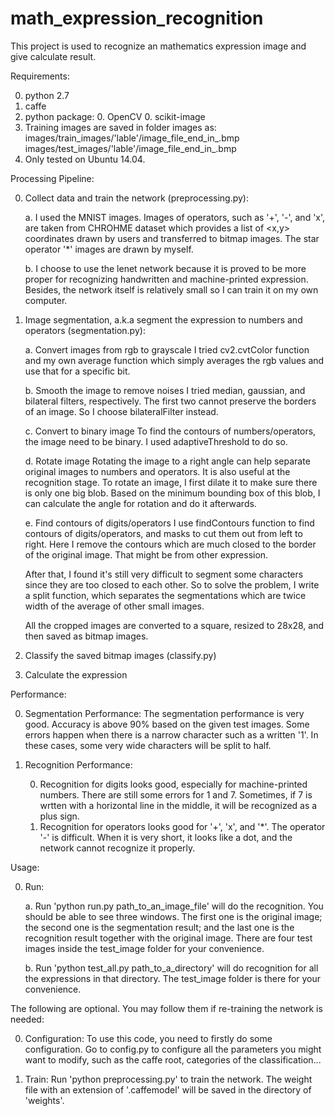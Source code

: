 # math_expression_recognition
This project is used to recognize an mathematics expression image and give calculate result.

Requirements:

0. python 2.7
0. caffe
0. python package:
	0. OpenCV
	0. scikit-image
0. Training images are saved in folder images as:
	images/train_images/'lable'/image_file_end_in_.bmp
	images/test_images/'lable'/image_file_end_in_.bmp
0. Only tested on Ubuntu 14.04.

Processing Pipeline:

0. Collect data and train the network (preprocessing.py):

	a. I used the MNIST images.
	Images of operators, such as '+', '-', and 'x', are taken from CHROHME dataset which provides a list of <x,y> coordinates drawn by users and transferred to bitmap images. The star operator '*' images are drawn by myself.

	b. I choose to use the lenet network because it is proved to be more proper for recognizing handwritten and machine-printed expression. Besides, the network itself is relatively small so I can train it on my own computer.

0. Image segmentation, a.k.a segment the expression to numbers and operators (segmentation.py):

	a. Convert images from rgb to grayscale
	I tried cv2.cvtColor function and my own average function which simply averages the rgb values and use that for a specific bit.

	b. Smooth the image to remove noises
	I tried median, gaussian, and bilateral filters, respectively. The first two cannot preserve the borders of an image. So I choose bilateralFilter instead.

	c. Convert to binary image
	To find the contours of numbers/operators, the image need to be binary. I used adaptiveThreshold to do so.

	d. Rotate image
	Rotating the image to a right angle can help separate original images to numbers and operators. It is also useful at the recognition stage. 
	To rotate an image, I first dilate it to make sure there is only one big blob. Based on the minimum bounding box of this blob, I can calculate the angle for rotation and do it afterwards.

	e. Find contours of digits/operators
	I use findContours function to find contours of digits/operators, and masks to cut them out from left to right. Here I remove the contours which are much closed to the border of the original image. That might be from other expression.

	After that, I found it's still very difficult to segment some characters since they are too closed to each other. So to solve the problem, I write a split function, which separates the segmentations which are twice width of the average of other small images.
		
	All the cropped images are converted to a square, resized to 28x28, and then saved as bitmap images.

0. Classify the saved bitmap images (classify.py)

0. Calculate the expression

Performance:

0. Segmentation Performance:
	The segmentation performance is very good. Accuracy is above 90% based on the given test images. Some errors happen when there is a narrow character such as a written '1'. In these cases, some very wide characters will be split to half.

0. Recognition Performance:

	0. Recognition for digits looks good, especially for machine-printed numbers. There are still some errors for 1 and 7. Sometimes, if 7 is wrtten with a horizontal line in the middle, it will be recognized as a plus sign.
	0. Recognition for operators looks good for '+', 'x', and '*'. The operator '-' is  difficult. When it is very short, it looks like a dot, and the network cannot recognize it properly.

Usage:

0. Run:

	a. Run 'python run.py path_to_an_image_file' will do the recognition. You should be able to see three windows. The first one is the original image; the second one is the segmentation result; and the last one is the recognition result together with the original image. There are four test images inside the test_image folder for your convenience.

	b. Run 'python test_all.py path_to_a_directory' will do recognition for all the expressions in that directory. The test_image folder is there for your convenience.

The following are optional. You may follow them if re-training the network is needed:

0. Configuration: To use this code, you need to firstly do some configuration. Go to config.py to configure all the parameters you might want to modify, such as the caffe root, categories of the classification...

0. Train: Run 'python preprocessing.py' to train the network. The weight file with an extension of '.caffemodel' will be saved in the directory of 'weights'.







